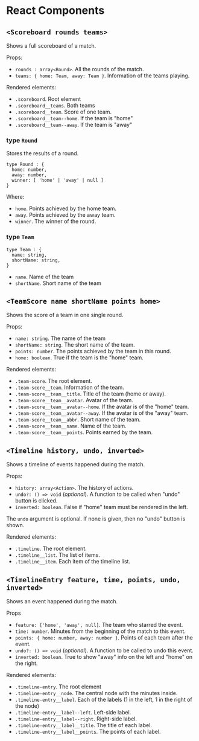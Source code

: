 # React Components

## `<Scoreboard rounds teams>`

Shows a full scoreboard of a match.

Props:

* `rounds : array<Round>`. All the rounds of the match.
* `teams: { home: Team, away: Team }`. Information of the teams playing.

Rendered elements:

* `.scoreboard`. Root element
* `.scoreboard__teams`. Both teams
* `.scoreboard__team`. Score of one team.
* `.scoreboard__team--home`. If the team is "home"
* `.scoreboard__team--away`. If the team is "away"

### type `Round`

Stores the results of a round.

```
type Round : {
  home: number,
  away: number,
  winner: [ 'home' | 'away' | null ]
}
```

Where:

* `home`. Points achieved by the home team.
* `away`. Points achieved by the away team.
* `winner`. The winner of the round.

### type `Team`

```
type Team : {
  name: string,
  shortName: string,
}
```

* `name`. Name of the team
* `shortName`. Short name of the team


## `<TeamScore name shortName points home>`

Shows the score of a team in one single round.

Props:

* `name: string`. The name of the team
* `shortName: string`. The short name of the team.
* `points: number`. The points achieved by the team in this round.
* `home: boolean`. True if the team is the "home" team.

Rendered elements:

* `.team-score`. The root element.
* `.team-score__team`. Information of the team.
* `.team-score__team__title`. Title of the team (home or away).
* `.team-score__team__avatar`. Avatar of the team.
* `.team-score__team__avatar--home`. If the avatar is of the "home" team.
* `.team-score__team__avatar--away`. If the avatar is of the "away" team.
* `.team-score__team__abbr`. Short name of the team.
* `.team-score__team__name`. Name of the team.
* `.team-score__team__points`. Points earned by the team.

## `<Timeline history, undo, inverted>`

Shows a timeline of events happened during the match.

Props:

* `history: array<Action>`. The history of actions.
* `undo?: () => void` (*optional*). A function to be called when "undo" button is clicked.
* `inverted: boolean`. False if "home" team must be rendered in the left.

The `undo` argument is optional. If none is given, then no "undo" button is shown.

Rendered elements:

* `.timeline`. The root element.
* `.timeline__list`. The list of items.
* `.timeline__item`. Each item of the timeline list.

## `<TimelineEntry feature, time, points, undo, inverted>`

Shows an event happened during the match.

Props

* `feature: ['home', 'away', null]`. The team who starred the event.
* `time: number`. Minutes from the beginning of the match to this event.
* `points: { home: number, away: number }`. Points of each team after the event.
* `undo?: () => void` (*optional*). A function to be called to undo this event.
* `inverted: boolean`. True to show "away" info on the left and "home" on the right.

Rendered elements:

* `.timeline-entry`. The root element
* `.timeline-entry__node`. The central node with the minutes inside.
* `.timeline-entry__label`. Each of the labels (1 in the left, 1 in the right of the node)
* `.timeline-entry__label--left`. Left-side label.
* `.timeline-entry__label--right`. Right-side label.
* `.timeline-entry__label__title`. The title of each label.
* `.timeline-entry__label__points`. The points of each label.
